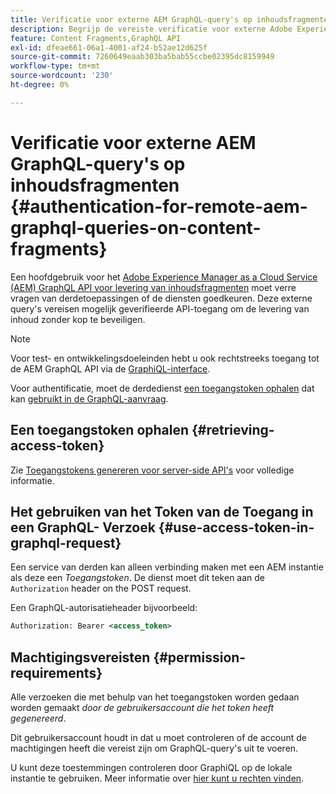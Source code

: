 ```yaml
---
title: Verificatie voor externe AEM GraphQL-query's op inhoudsfragmenten
description: Begrijp de vereiste verificatie voor externe Adobe Experience Manager GraphQL-query's om de levering van inhoud zonder kop te beveiligen.
feature: Content Fragments,GraphQL API
exl-id: dfeae661-06a1-4001-af24-b52ae12d625f
source-git-commit: 7260649eaab303ba5bab55ccbe02395dc8159949
workflow-type: tm+mt
source-wordcount: '230'
ht-degree: 0%

---
```


# Verificatie voor externe AEM GraphQL-query&#39;s op inhoudsfragmenten {#authentication-for-remote-aem-graphql-queries-on-content-fragments}

Een hoofdgebruik voor het [Adobe Experience Manager as a Cloud Service (AEM) GraphQL API voor levering van inhoudsfragmenten](/help/headless/graphql-api/content-fragments.md) moet verre vragen van derdetoepassingen of de diensten goedkeuren. Deze externe query&#39;s vereisen mogelijk geverifieerde API-toegang om de levering van inhoud zonder kop te beveiligen.

>[!NOTE]
>
>Voor test- en ontwikkelingsdoeleinden hebt u ook rechtstreeks toegang tot de AEM GraphQL API via de [GraphiQL-interface](/help/headless/graphql-api/graphiql-ide.md).

Voor authentificatie, moet de derdedienst [een toegangstoken ophalen](#retrieving-access-token) dat kan [gebruikt in de GraphQL-aanvraag](#use-access-token-in-graphql-request).

## Een toegangstoken ophalen {#retrieving-access-token}

Zie [Toegangstokens genereren voor server-side API&#39;s](/help/implementing/developing/introduction/generating-access-tokens-for-server-side-apis.md) voor volledige informatie.

## Het gebruiken van het Token van de Toegang in een GraphQL- Verzoek {#use-access-token-in-graphql-request}

Een service van derden kan alleen verbinding maken met een AEM instantie als deze een *Toegangstoken*. De dienst moet dit teken aan de `Authorization` header on the POST request.

Een GraphQL-autorisatieheader bijvoorbeeld:

```xml
Authorization: Bearer <access_token>
```

## Machtigingsvereisten {#permission-requirements}

Alle verzoeken die met behulp van het toegangstoken worden gedaan worden gemaakt *door de gebruikersaccount die het token heeft gegenereerd*.

Dit gebruikersaccount houdt in dat u moet controleren of de account de machtigingen heeft die vereist zijn om GraphQL-query&#39;s uit te voeren.

U kunt deze toestemmingen controleren door GraphiQL op de lokale instantie te gebruiken. Meer informatie over [hier kunt u rechten vinden](/help/headless/security/permissions.md).
